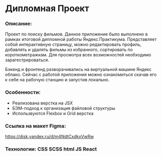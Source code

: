 # **Дипломная Проект**

### Описание:
Проект по поиску фильмов. Данное приложение было выполнено в рамках итоговой дипломной работы Яндекс.Практикума. Представляет собой интерактивную страницу, можно редактировать профиль, добавлять и удалять фильмы из избранного, сортировать по короткометражкам. Для просмотра всех возможностей необходимо зарагестрироваться.

Бэкенд и фронтенд разворачивались на виртуальной машине Яндекс облако. Сейчас с работой приложения можно ознакомиться скачав его к себе на рабочую станцию и запустив локально.

### Особенности:
- Реализована верстка на JSX
- БЭМ-подход к организация файловой структуры
- Использвуются Flexbox и Grid верстка

### Ссылка на макет Figma:
https://disk.yandex.ru/d/m4NdtCxdkxVwRw

### Технологии: CSS SCSS html JS React

